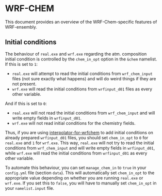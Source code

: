 # WRF-CHEM

This document provides an overview of the WRF-Chem-specific features of WRF-ensembly.


## Initial conditions

The behaviour of `real.exe` and `wrf.exe` regarding the atm. composition initial condition is controlled by the `chem_in_opt` option in the `&chem` namelist.
If this is set to `1`:

- `real.exe` will attempt to read the initial conditions from `wrf_chem_input` files (not sure exactly what happens) and will do weird things if they are not present.
- `wrf.exe` will read the initial conditions from `wrfinput_d01` files as every other variable.

And if this is set to `0`:
- `real.exe` will not read the initial conditions from `wrf_chem_input` and will write empty fields in `wrfinput_d01`.
- `wrf.exe` will not read initial conditions for the chemistry fields.

Thus, if you are using [interpolator-for-wrfchem](https://github.com/NOA-ReACT/interpolator_for_wrfchem/) to add initial conditions on already prepared `wrfinput_d01` files, you should set `chem_in_opt` to `0` for `real.exe` and `1` for `wrf.exe`. This way, `real.exe` will not try to read the initial conditions from `wrf_chem_input` and will write empty fields in `wrfinput_d01`, while `wrf.exe` will read the initial conditions from `wrfinput_d01` as every other variable.

To automate this behaviour, you can set `manage_chem_in` to `true` in your `config.yml` file (section `data`). This will automatically set `chem_in_opt` to the appropriate value depending on whether you are running `real.exe` or `wrf.exe`. If you set this to `false`, you will have to manually set `chem_in_opt` in your `namelist.input` file.

